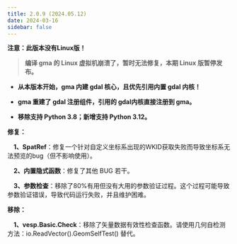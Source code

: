 ```yaml
---
title: 2.0.9 (2024.05.12)
date: 2024-03-16
sidebar: false
---
```


<font color="#FF4500"><i class="fas fa-exclamation-circle"></i></font> **注意：此版本没有Linux版！**

> **编译 gma 的 Linux 虚拟机崩溃了，暂时无法修复，本期 Linux 版暂停发布。**


+ **从本版本开始，gma 内建 gdal 核心，且优先引用内置 gdal 内核！**

+ **gma 重建了 gdal 注册组件，引用的 gdal内核直接注册到 gma。**

+ **移除支持 Python 3.8；新增支持 Python 3.12。**

<font color="#FFA500"><i class="fas fa-tools"></i></font> **修复：**

**&emsp;1、SpatRef**：修复一个针对自定义坐标系出现的WKID获取失败而导致坐标系无法预览的bug（但不影响使用）。

**&emsp;2、内置隐式函数**：修复了其他 BUG 若干。

**&emsp;3、参数检查**：移除了80%有用但没有大用的参数验证过程。这个过程可能导致参数验证错误，导致代码运行失败，并且维护困难。

<i class="far fa-trash-alt"></i> **移除：**

**&emsp;1、vesp.Basic.Check**：移除了矢量数据有效性检查函数。请使用几何自检测方法：io.ReadVector().GeomSelfTest() 替代。


